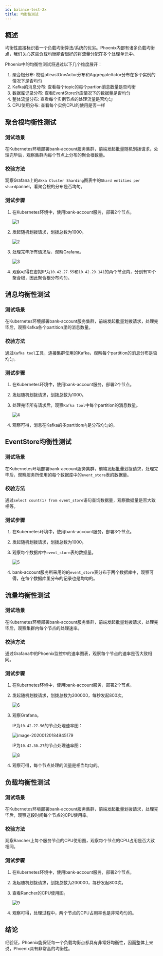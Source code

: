 ```yaml
---
id: balance-test-2x
title: 均衡性测试
---
```


## 概述

均衡性直接标识着一个负载均衡算法/系统的优劣。Phoenix内部有诸多负载均衡点，我们关心这些负载均衡能否很好的将流量分配在多个处理单元中。

Phoenix中的均衡性测试将通过以下几个维度展开：

1. 聚合根分布: 校验atleastOneActor分布和AggregateActor分布在多个实例的情况下是否均匀
2. Kafka的消息分布: 查看每个topic的每个partion消息数量是否均衡
3. 数据库记录分布: 查看EventStore分库情况下的数据量是否均匀
4. 整体流量分布: 查看每个实例节点的处理流量是否均匀
5. CPU使用分布: 查看每个实例CPU的使用是否一样

## 聚合根均衡性测试

### 测试场景

在Kubernetes环境部署bank-account服务集群，前端发起批量随机划拨请求，处理完毕后，观察集群内每个节点上分布的聚合根数量。

### 校验方法

观察Grafana上的`Akka Cluster Sharding`图表中的`Shard entities per shard`pannel，看聚合根的分布是否均匀。

### 测试步骤

1. 在Kubernetes环境中，使用bank-account服务，部署2个节点。

   ![1](../../assets/phoenix2.x/phoenix-test/balance/1.png)

2. 发起随机划拨请求，划拨总数为1000。

   ![2](../../assets/phoenix2.x/phoenix-test/balance/2.png)

3. 处理完毕所有请求后，观察Grafana。

   ![3](../../assets/phoenix2.x/phoenix-test/balance/3.png)

4. 观察可得在虚拟IP为`10.42.27.55`和`10.42.29.141`的两个节点内，分别有10个聚合根，因此聚合根分布均匀。

## 消息均衡性测试

### 测试场景

在Kubernetes环境部署bank-account服务集群，前端发起批量划拨请求，处理完毕后，观察Kafka各个partition里的消息数量。

### 校验方法

通过`Kafka tool`工具，连接集群使用的Kafka，观察每个partition的消息分布是否均匀。

### 测试步骤

1. 在Kubernetes环境中，使用bank-account服务，部署2个节点。

2. 发起随机划拨请求，划拨总数为1000。

3. 处理完毕所有请求后，观察`Kafka tool`中每个partition的消息数量。

   ![4](../../assets/phoenix2.x/phoenix-test/balance/4.png)

4. 观察可得，消息在Kafka的多partition内是分布均匀的。

## EventStore均衡性测试

### 测试场景

在Kubernetes环境部署bank-account服务集群，前端发起批量划拨请求，处理完毕后，观察服务所使用的每个数据库中的`event_store`表的数据量。

### 校验方法

通过`select count(1) from event_store`语句查询数据量，观察数据量是否大致相等。

### 测试步骤

1. 在Kubernetes环境中，使用bank-account服务，部署3个节点。

2. 发起随机划拨请求，划拨总数为1000。

3. 观察每个数据库中`event_store`表的数据量。

   ![5](../../assets/phoenix2.x/phoenix-test/balance/5.png)

4. bank-account服务所采用的的`event_store`表分布于两个数据库中，观察可得，在每个数据库里分布的记录也是均匀的。

## 流量均衡性测试

### 测试场景

在Kubernetes环境部署bank-account服务集群，前端发起批量划拨请求，处理完毕后，观察集群内每个节点的处理速率。

### 校验方法

 通过Grafana中的Phoenix监控中的速率图表，观察每个节点的速率是否大致相同。

### 测试步骤

1. 在Kubernetes环境中，使用bank-account服务，部署2个节点。

2. 发起随机划拨请求，划拨总数为200000，每秒发起800次。

   ![6](../../assets/phoenix2.x/phoenix-test/balance/6.png)

3. 观察Grafana。

   IP为`10.42.27.56`的节点处理速率图：

   ![image-20200120184945179](../../assets/phoenix2.x/phoenix-test/balance/7.png)

   IP为`10.42.30.27`的节点处理速率图：

   ![8](../../assets/phoenix2.x/phoenix-test/balance/8.png)

4. 观察可得，每个节点处理的流量是相当均匀的。

## 负载均衡性测试

### 测试场景

在Kubernetes环境部署bank-account服务集群，前端发起批量划拨请求，处理完毕后，观察这段时间每个节点的CPU使用率。

### 校验方法

观察Rancher上每个服务节点的CPU使用图，观察每个节点的CPU占用是否大致相同。

### 测试步骤

1. 在Kubernetes环境中，使用bank-account服务，部署2个节点。

2. 发起随机划拨请求，划拨总数为200000，每秒发起800次。

3. 查看Rancher的CPU使用图。

   ![9](../../assets/phoenix2.x/phoenix-test/balance/9.png)

4. 观察可得，处理过程中，两个节点的CPU占用率也是非常均匀的。

## 结论

经验证，Phoenix能保证每一个负载均衡点都具有非常好均衡性，因而整体上来说，Phoenix具有非常高的均衡性。